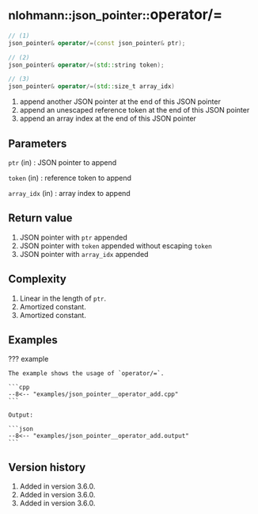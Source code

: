 # <small>nlohmann::json_pointer::</small>operator/=

```cpp
// (1)
json_pointer& operator/=(const json_pointer& ptr);

// (2)
json_pointer& operator/=(std::string token);

// (3)
json_pointer& operator/=(std::size_t array_idx)
```

1. append another JSON pointer at the end of this JSON pointer
2. append an unescaped reference token at the end of this JSON pointer
3. append an array index at the end of this JSON pointer

## Parameters

`ptr` (in)
:    JSON pointer to append

`token` (in)
:    reference token to append

`array_idx` (in)
:    array index to append

## Return value

1. JSON pointer with `ptr` appended
2. JSON pointer with `token` appended without escaping `token`
3. JSON pointer with `array_idx` appended

## Complexity

1. Linear in the length of `ptr`.
2. Amortized constant.
3. Amortized constant.

## Examples

??? example

    The example shows the usage of `operator/=`.
     
    ```cpp
    --8<-- "examples/json_pointer__operator_add.cpp"
    ```
    
    Output:
    
    ```json
    --8<-- "examples/json_pointer__operator_add.output"
    ```

## Version history

1. Added in version 3.6.0.
2. Added in version 3.6.0.
3. Added in version 3.6.0.
